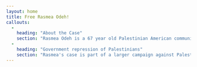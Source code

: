 ```yaml
---
layout: home
title: Free Rasmea Odeh!
callouts:
  -
    heading: "About the Case"
    section: "Rasmea Odeh is a 67 year old Palestinian American community leader who was tortured by the Israeli government in 1969. On November 10th in front of supporters in the courtroom, Rasmea was found guilty of one count of Unlawful Procurement of Naturalization and faces sentencing on March 12. Though Rasmea has been unjustly convicted, her struggle is far from over."
  -
    heading: "Government repression of Palestinians"
    section: "Rasmea's case is part of a larger campaign against Palestinian leaders, institutions, and community members; as well as an example of government repression waged against oppressed nationalities, anti-war, social justice, and international solidarity activists."
---
```


